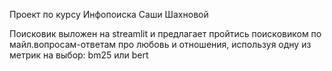 Проект по курсу Инфопоиска Саши Шахновой

Поисковик выложен на streamlit и предлагает пройтись поисковиком по майл.вопросам-ответам про любовь и отношения, используя одну из метрик на выбор: bm25 или bert
